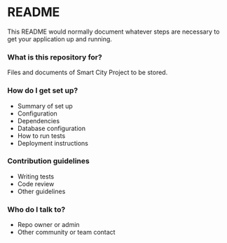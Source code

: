 # README #

This README would normally document whatever steps are necessary to get your application up and running.

### What is this repository for? ###

Files and documents of Smart City Project to be stored. 

### How do I get set up? ###

* Summary of set up
* Configuration
* Dependencies
* Database configuration
* How to run tests
* Deployment instructions

### Contribution guidelines ###

* Writing tests
* Code review
* Other guidelines

### Who do I talk to? ###

* Repo owner or admin
* Other community or team contact